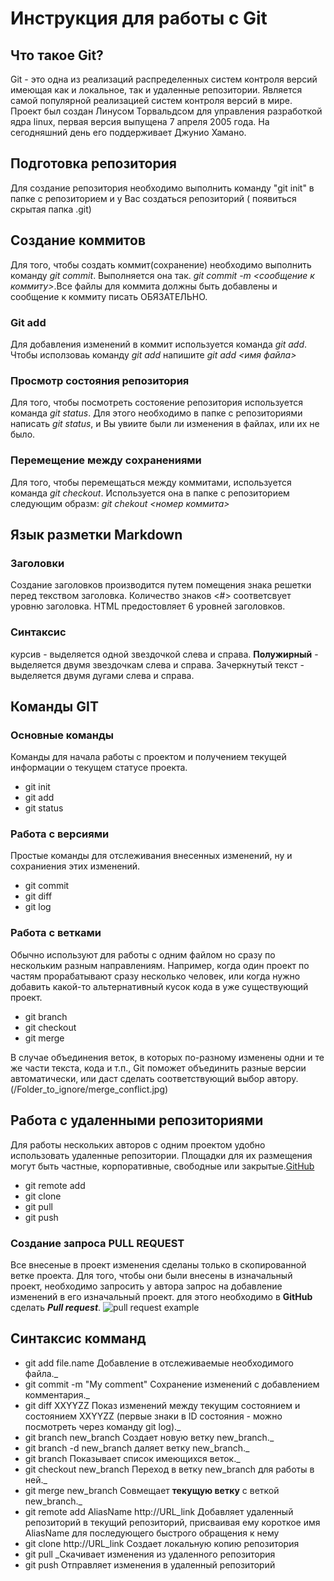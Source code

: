 # Инструкция для работы с Git 

## Что такое Git?
Git  - это одна из реализаций распределенных систем контроля версий имеющая как и локальное, так и удаленные репозитории. Является самой популярной реализацией систем контроля версий в мире. Проект был создан Линусом Торвальдсом для управления разработкой ядра linux, первая версия выпущена 7 апреля 2005 года. На сегодняшний день его поддерживает Джунио Хамано.

## Подготовка репозитория 
Для создание репозитория необходимо выполнить команду "git init"  в папке с репозиторием и у Вас создаться репозиторий ( появиться скрытая папка .git)


## Создание коммитов 
Для того, чтобы создать коммит(сохранение) необходимо выполнить команду *git commit*. Выполняется она так. *git commit -m <сообщение к коммиту>*.Все файлы для коммита должны быть добавлены и сообщение к коммиту писать ОБЯЗАТЕЛЬНО. 

### Git add 
Для добавления изменений в коммит используется команда *git add*. Чтобы исползоваь команду *git add* напишите *git add <имя файла>*

### Просмотр состояния репозитория 
Для того, чтобы посмотреть состояение репозитория используется команда *git status*. Для этого необходимо в папке с репозиториями написать *git status*, и Вы увиите были ли изменения в файлах, или их не было.

### Перемещение между сохранениями 
Для того, чтобы перемещаться между коммитами, используется команда *git checkout*. Используется она в папке с репозиторием следующим образм: *git chekout <номер коммита>*

## Язык разметки Markdown

### Заголовки 
Создание заголовков производится путем помещения знака решетки перед текством заголовка. Количество знаков <#> соответсвует уровню заголовка. HTML предостовляет 6 уровней заголовков.

### Синтаксис
курсив - выделяется одной звездочкой слева и справа. **Полужирный** - выделяется двумя звездочкам слева и справа. Зачеркнутый текст - выделяется двумя дугами слева и справа. 

## Команды GIT

### Основные команды
 Команды для начала работы c проектом и получением текущей информации о текущем статусе проекта.
* git init
* git add
* git status

### Работа с версиями
 Простые команды для отслеживания внесенных изменений, ну и сохраниения этих изменений.
* git commit
* git diff
* git log

### Работа с ветками
 Обычно используют для работы с одним файлом но сразу по нескольким разным направлениям. Например, когда один проект по частям прорабатывают сразу несколько человек, или когда нужно добавить какой-то альтернативный кусок кода в уже существующий проект.
* git branch
* git checkout
* git merge

В случае объединения веток, в которых по-разному изменены одни и те же части текста, кода и т.п., Git поможет объединить разные версии автоматически, или даст сделать соответствующий выбор автору.
(/Folder_to_ignore/merge_conflict.jpg)

## Работа с удаленными репозиториями
Для работы нескольких авторов с одним проектом удобно использовать удаленные репозитории. Площадки для их размещения могут быть частные, корпоративные, свободные или закрытые.[GitHub](http://GitHub.com) 
* git remote add
* git clone
* git pull
* git push
### Создание запроса  PULL REQUEST
 Все внесеные в проект изменения сделаны только в скопированной ветке проекта. Для того, чтобы они были внесены в изначальный проект, необходимо запросить у автора запрос на добавление изменений в его изначальный проект. для этого необходимо в __GitHub__ сделать *__Pull request__*.
![pull request example](https://sdtimes.com/wp-content/uploads/2019/02/draft-pull-requests.png)

## Синтаксис комманд

* git add file.name
Добавление в отслеживаемые необходимого файла._
* git commit -m "My comment"
Сохранение изменений с добавлением комментария._
* git diff XXYYZZ
Показ изменений между текущим состоянием и состоянием XXYYZZ (первые знаки в ID состояния - можно посмотреть через команду git log)._
* git branch new_branch
Создает новую ветку new_branch._
* git branch -d new_branch
даляет ветку new_branch._
* git branch
Показывает список имеющихся веток._
* git checkout new_branch
Переход в ветку new_branch для работы в ней._
* git merge new_branch
Совмещает **текущую ветку** с веткой new_branch._
* git remote add AliasName http://URL_link
Добавляет удаленный репозиторий в текущий репозиторий, присваивая ему короткое имя AliasName для последующего быстрого обращения к нему
* git clone http://URL_link
Создает локальную копию репозитория
* git pull
_Скачивает изменения из удаленного репозитория
* git push
 Отправляет изменения в удаленный репозиторий